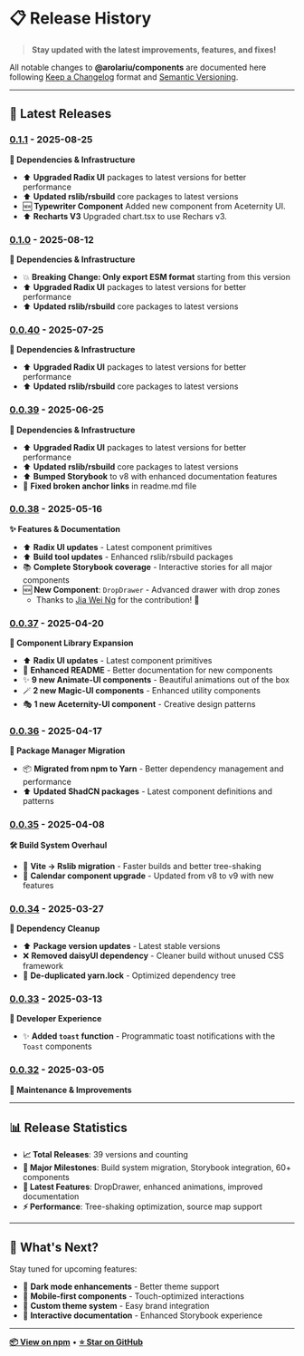 # 📋 Release History

> **Stay updated with the latest improvements, features, and fixes!**

All notable changes to **@arolariu/components** are documented here following [Keep a Changelog](https://keepachangelog.com/en/1.1.0/) format and [Semantic Versioning](https://semver.org/spec/v2.0.0.html).

---

## 🎉 Latest Releases

### [0.1.1](https://www.npmjs.com/package/@arolariu/components/v/0.1.1) - 2025-08-25

**🔧 Dependencies & Infrastructure**

- ⬆️ **Upgraded Radix UI** packages to latest versions for better performance
- ⬆️ **Updated rslib/rsbuild** core packages to latest versions
- 🆕 **Typewriter Component** Added new component from Aceternity UI.
- ⬆️ **Recharts V3** Upgraded chart.tsx to use Rechars v3.

### [0.1.0](https://www.npmjs.com/package/@arolariu/components/v/0.1.0) - 2025-08-12

**🔧 Dependencies & Infrastructure**

- 💥 **Breaking Change: Only export ESM format** starting from this version
- ⬆️ **Upgraded Radix UI** packages to latest versions for better performance
- ⬆️ **Updated rslib/rsbuild** core packages to latest versions

### [0.0.40](https://www.npmjs.com/package/@arolariu/components/v/0.0.40) - 2025-07-25

**🔧 Dependencies & Infrastructure**

- ⬆️ **Upgraded Radix UI** packages to latest versions for better performance
- ⬆️ **Updated rslib/rsbuild** core packages to latest versions

### [0.0.39](https://www.npmjs.com/package/@arolariu/components/v/0.0.39) - 2025-06-25

**🔧 Dependencies & Infrastructure**

- ⬆️ **Upgraded Radix UI** packages to latest versions for better performance
- ⬆️ **Updated rslib/rsbuild** core packages to latest versions
- ⬆️ **Bumped Storybook** to v8 with enhanced documentation features
- 🔗 **Fixed broken anchor links** in readme.md file

### [0.0.38](https://www.npmjs.com/package/@arolariu/components/v/0.0.38) - 2025-05-16

**✨ Features & Documentation**

- ⬆️ **Radix UI updates** - Latest component primitives
- ⬆️ **Build tool updates** - Enhanced rslib/rsbuild packages
- 📚 **Complete Storybook coverage** - Interactive stories for all major components
- 🆕 **New Component**: `DropDrawer` - Advanced drawer with drop zones
  - Thanks to [Jia Wei Ng](https://github.com/jiaweing/DropDrawer) for the contribution! 🙏

### [0.0.37](https://www.npmjs.com/package/@arolariu/components/v/0.0.37) - 2025-04-20

**🎨 Component Library Expansion**

- ⬆️ **Radix UI updates** - Latest component primitives
- 📖 **Enhanced README** - Better documentation for new components
- ✨ **9 new Animate-UI components** - Beautiful animations out of the box
- 🪄 **2 new Magic-UI components** - Enhanced utility components
- 🎭 **1 new Aceternity-UI component** - Creative design patterns

### [0.0.36](https://www.npmjs.com/package/@arolariu/components/v/0.0.36) - 2025-04-17

**🔄 Package Manager Migration**

- 📦 **Migrated from npm to Yarn** - Better dependency management and performance
- ⬆️ **Updated ShadCN packages** - Latest component definitions and patterns

### [0.0.35](https://www.npmjs.com/package/@arolariu/components/v/0.0.35) - 2025-04-08

**🛠️ Build System Overhaul**

- 🔧 **Vite → Rslib migration** - Faster builds and better tree-shaking
- 📅 **Calendar component upgrade** - Updated from v8 to v9 with new features

### [0.0.34](https://www.npmjs.com/package/@arolariu/components/v/0.0.34) - 2025-03-27

**🧹 Dependency Cleanup**

- ⬆️ **Package version updates** - Latest stable versions
- ❌ **Removed daisyUI dependency** - Cleaner build without unused CSS framework
- 🧽 **De-duplicated yarn.lock** - Optimized dependency tree

### [0.0.33](https://www.npmjs.com/package/@arolariu/components/v/0.0.33) - 2025-03-13

**🎯 Developer Experience**

- ✨ **Added `toast` function** - Programmatic toast notifications with the `Toast` components

### [0.0.32](https://www.npmjs.com/package/@arolariu/components/v/0.0.32) - 2025-03-05

**🔧 Maintenance & Improvements**

---

## 📊 Release Statistics

- **📈 Total Releases**: 39 versions and counting
- **🎯 Major Milestones**: Build system migration, Storybook integration, 60+ components
- **🚀 Latest Features**: DropDrawer, enhanced animations, improved documentation
- **⚡ Performance**: Tree-shaking optimization, source map support

---

## 🔮 What's Next?

Stay tuned for upcoming features:

- 🌙 **Dark mode enhancements** - Better theme support
- 📱 **Mobile-first components** - Touch-optimized interactions
- 🎨 **Custom theme system** - Easy brand integration
- 📖 **Interactive documentation** - Enhanced Storybook experience

---

**[📦 View on npm](https://www.npmjs.com/package/@arolariu/components)** • **[⭐ Star on GitHub](https://github.com/arolariu/arolariu.ro)**
